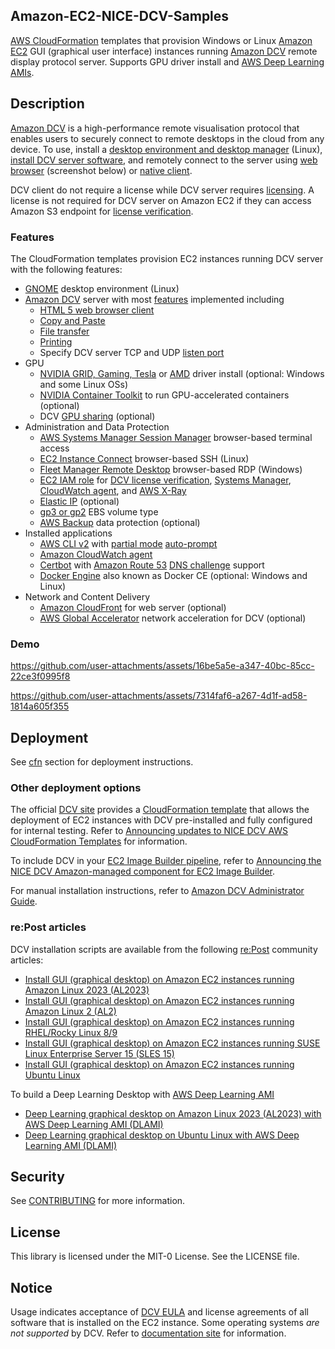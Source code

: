 ## Amazon-EC2-NICE-DCV-Samples
[AWS CloudFormation](https://aws.amazon.com/cloudformation/) templates that provision Windows or Linux [Amazon EC2](https://aws.amazon.com/ec2/) GUI (graphical user interface) instances running [Amazon DCV](https://aws.amazon.com/hpc/dcv/) remote display protocol server. Supports GPU driver install and [AWS Deep Learning AMIs](https://aws.amazon.com/ai/machine-learning/amis/). 

## Description
[Amazon DCV](https://aws.amazon.com/hpc/dcv/) is a high-performance remote visualisation protocol that enables users to securely connect to remote desktops in the cloud from any device. To use, install a [desktop environment and desktop manager](https://docs.aws.amazon.com/dcv/latest/adminguide/setting-up-installing-linux-prereq.html#linux-prereq-gui) (Linux), [install DCV server software](https://docs.aws.amazon.com/dcv/latest/adminguide/setting-up-installing.html), and remotely connect to the server using [web browser](https://docs.aws.amazon.com/dcv/latest/userguide/client-web.html) (screenshot below) or [native client](https://www.amazondcv.com/latest.html). 

DCV client do not require a license while DCV server requires [licensing](https://docs.aws.amazon.com/dcv/latest/adminguide/setting-up-license.html). A license is not required for DCV server on Amazon EC2 if they can access Amazon S3 endpoint for [license verification](https://docs.aws.amazon.com/dcv/latest/adminguide/setting-up-license.html#setting-up-license-ec2).

### Features
The CloudFormation templates provision EC2 instances running DCV server with the following features:
- [GNOME](https://www.gnome.org/) desktop environment (Linux)
- [Amazon DCV](https://aws.amazon.com/hpc/dcv/) server with most [features](https://docs.aws.amazon.com/dcv/latest/userguide/client-features.html) implemented including
  - [HTML 5 web browser client](https://docs.aws.amazon.com/dcv/latest/userguide/client-web.html) 
  - [Copy and Paste](https://docs.aws.amazon.com/dcv/latest/userguide/using-copy-paste.html)
  - [File transfer](https://docs.aws.amazon.com/dcv/latest/userguide/using-transfer.html)
  - [Printing](https://docs.aws.amazon.com/dcv/latest/userguide/using-print.html)
  - Specify DCV server TCP and UDP [listen port](https://docs.aws.amazon.com/dcv/latest/adminguide/manage-port-addr.html) 
- GPU
  - [NVIDIA GRID, Gaming, Tesla](https://docs.aws.amazon.com/AWSEC2/latest/UserGuide/install-nvidia-driver.html#nvidia-driver-types) or [AMD](https://docs.aws.amazon.com/AWSEC2/latest/WindowsGuide/install-amd-driver.html) driver install (optional: Windows and some Linux OSs)
  - [NVIDIA Container Toolkit](https://docs.nvidia.com/datacenter/cloud-native/container-toolkit/latest/) to run GPU-accelerated containers (optional)
  - DCV [GPU sharing](https://docs.aws.amazon.com/dcv/latest/adminguide/manage-gpu.html) (optional)
- Administration and Data Protection
  - [AWS Systems Manager Session Manager](https://docs.aws.amazon.com/systems-manager/latest/userguide/session-manager.html) browser-based terminal access
  - [EC2 Instance Connect](https://docs.aws.amazon.com/AWSEC2/latest/UserGuide/connect-linux-inst-eic.html) browser-based SSH (Linux)
  - [Fleet Manager Remote Desktop](https://docs.aws.amazon.com/systems-manager/latest/userguide/fleet-rdp.html) browser-based RDP (Windows)
  - [EC2 IAM role](https://docs.aws.amazon.com/AWSEC2/latest/UserGuide/iam-roles-for-amazon-ec2.html) for [DCV license verification](https://docs.aws.amazon.com/dcv/latest/adminguide/setting-up-license.html#setting-up-license-ec2), [Systems Manager](https://docs.aws.amazon.com/systems-manager/latest/userguide/setup-instance-permissions.html), [CloudWatch agent](https://docs.aws.amazon.com/AmazonCloudWatch/latest/monitoring/create-iam-roles-for-cloudwatch-agent.html#create-iam-roles-for-cloudwatch-agent-roles), and [AWS X-Ray](https://docs.aws.amazon.com/xray/latest/devguide/security_iam_service-with-iam.html#xray-permissions-aws)
  - [Elastic IP](https://docs.aws.amazon.com/vpc/latest/userguide/vpc-eips.html) (optional)
  - [gp3 or gp2](https://aws.amazon.com/ebs/general-purpose/) EBS volume type
  - [AWS Backup](https://aws.amazon.com/backup/) data protection (optional)
- Installed applications
  - [AWS CLI v2](https://aws.amazon.com/cli/) with [partial mode](https://docs.aws.amazon.com/cli/latest/userguide/cli-usage-parameters-prompting.html#cli-usage-auto-prompt-modes) [auto-prompt](https://docs.aws.amazon.com/cli/latest/userguide/cli-usage-parameters-prompting.html) 
  - [Amazon CloudWatch agent](https://docs.aws.amazon.com/AmazonCloudWatch/latest/monitoring/Install-CloudWatch-Agent.html)
  - [Certbot](https://certbot.eff.org/) with [Amazon Route 53](https://aws.amazon.com/route53/) [DNS challenge](https://letsencrypt.org/docs/challenge-types/#dns-01-challenge) support
  - [Docker Engine](https://docs.docker.com/engine/) also known as Docker CE (optional: Windows and Linux)
- Network and Content Delivery
  - [Amazon CloudFront](https://aws.amazon.com/cloudfront/) for web server (optional)
  - [AWS Global Accelerator](https://aws.amazon.com/global-accelerator/) network acceleration for DCV (optional)


### Demo

https://github.com/user-attachments/assets/16be5a5e-a347-40bc-85cc-22ce3f0995f8


https://github.com/user-attachments/assets/7314faf6-a267-4d1f-ad58-1814a605f355



## Deployment
See [cfn](cfn) section for deployment instructions.


### Other deployment options
The official [DCV site](https://www.amazondcv.com/) provides a [CloudFormation template](https://www.amazondcv.com/cloudformation.html) that allows the deployment of EC2 instances with DCV pre-installed and fully configured for internal testing. Refer to [Announcing updates to NICE DCV AWS CloudFormation Templates](https://aws.amazon.com/blogs/desktop-and-application-streaming/announcing-updates-to-nice-dcv-aws-cloudformation-templates/) for information.

To include DCV in your [EC2 Image Builder pipeline](https://docs.aws.amazon.com/imagebuilder/latest/userguide/manage-pipelines.html), refer to [Announcing the NICE DCV Amazon-managed component for EC2 Image Builder](https://aws.amazon.com/blogs/desktop-and-application-streaming/announcing-the-nice-dcv-amazon-managed-component-for-ec2-image-builder/).

For manual installation instructions, refer to [Amazon DCV Administrator Guide](https://docs.aws.amazon.com/dcv/latest/adminguide/setting-up-installing.html).

### re:Post articles

DCV installation scripts are available from the following [re:Post](https://repost.aws/) community articles:

- [Install GUI (graphical desktop) on Amazon EC2 instances running Amazon Linux 2023 (AL2023)](https://repost.aws/articles/ARq0LbVvRwTRukVpS6Zt1uZw/install-gui-graphical-desktop-on-amazon-ec2-instances-running-amazon-linux-2023-al2023)
- [Install GUI (graphical desktop) on Amazon EC2 instances running Amazon Linux 2 (AL2)](https://repost.aws/articles/ARuqicSphdQ8-GiwZC2-QOXg/install-gui-graphical-desktop-on-amazon-ec2-instances-running-amazon-linux-2-al2)
- [Install GUI (graphical desktop) on Amazon EC2 instances running RHEL/Rocky Linux 8/9](https://repost.aws/articles/AR4Nbl3SxTSIW3WpFSUJhzXg/install-gui-graphical-desktop-on-amazon-ec2-instances-running-rhel-rocky-linux-8-9)
- [Install GUI (graphical desktop) on Amazon EC2 instances running SUSE Linux Enterprise Server 15 (SLES 15)](https://repost.aws/articles/ARGF6bVA19QC6IVcaUy-69Ag/install-gui-graphical-desktop-on-amazon-ec2-instances-running-suse-linux-enterprise-server-15-sles-15)
- [Install GUI (graphical desktop) on Amazon EC2 instances running Ubuntu Linux](https://repost.aws/articles/ARJtZxRiOURwWI2qSWjl4AaQ/install-gui-graphical-desktop-on-amazon-ec2-instances-running-ubuntu-linux)

To build a Deep Learning Desktop with [AWS Deep Learning AMI](https://aws.amazon.com/ai/machine-learning/amis/)

- [Deep Learning graphical desktop on Amazon Linux 2023 (AL2023) with AWS Deep Learning AMI (DLAMI)](https://repost.aws/articles/ARpObQqWDSTFaHjaBIhddL2Q/deep-learning-graphical-desktop-on-amazon-linux-2023-al2023-with-aws-deep-learning-ami-dlami)
- [Deep Learning graphical desktop on Ubuntu Linux with AWS Deep Learning AMI (DLAMI)](https://repost.aws/articles/AR6RrDeUL1Tq6R8TgDs59iEA/deep-learning-graphical-desktop-on-ubuntu-linux-with-aws-deep-learning-ami-dlami)

## Security

See [CONTRIBUTING](CONTRIBUTING.md#security-issue-notifications) for more information.

## License

This library is licensed under the MIT-0 License. See the LICENSE file.

## Notice
Usage indicates acceptance of [DCV EULA](https://www.amazondcv.com/eula.html) and license agreements of all software that is installed on the EC2 instance. Some operating systems *are not supported* by DCV.  Refer to [documentation site](https://docs.aws.amazon.com/dcv/latest/adminguide/servers.html#requirements) for information.

